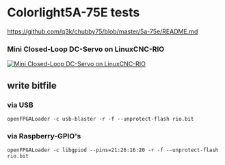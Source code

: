 # Colorlight5A-75E tests

https://github.com/q3k/chubby75/blob/master/5a-75e/README.md

### Mini Closed-Loop DC-Servo on LinuxCNC-RIO
[![Mini Closed-Loop DC-Servo on LinuxCNC-RIO](https://img.youtube.com/vi/0cOvUS33U_s/0.jpg)](https://www.youtube.com/shorts/0cOvUS33U_s "Mini Closed-Loop DC-Servo on LinuxCNC-RIO")

## write bitfile

### via USB
```
openFPGALoader -c usb-blaster -r -f --unprotect-flash rio.bit
```

### via Raspberry-GPIO's
```
openFPGALoader -c libgpiod --pins=21:26:16:20 -r -f --unprotect-flash rio.bit
```

